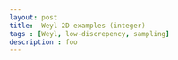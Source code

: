 ```yaml
---
layout: post
title:  Weyl 2D examples (integer)
tags : [Weyl, low-discrepency, sampling]
description : foo
---
```


